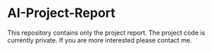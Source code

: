 # AI-Project-Report

This repository contains only the project report. 
The project code is currently private.
If you are more interested please contact me. 